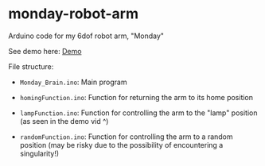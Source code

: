 # monday-robot-arm

Arduino code for my 6dof robot arm, "Monday"

See demo here: [Demo](https://www.youtube.com/shorts/c_6ih5lV6vI)

File structure:

- `Monday_Brain.ino`: Main program

- `homingFunction.ino`: Function for returning the arm to its home position

- `lampFunction.ino`: Function for controlling the arm to the "lamp" position (as seen in the demo vid ^)

- `randomFunction.ino`: Function for controlling the arm to a random position (may be risky due to the possibility of encountering a singularity!)
